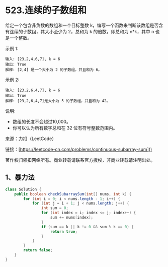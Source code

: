 # 523.连续的子数组和
给定一个包含非负数的数组和一个目标整数 k，编写一个函数来判断该数组是否含有连续的子数组，其大小至少为 2，总和为 k 的倍数，即总和为 n*k，其中 n 也是一个整数。

示例 1:

```
输入: [23,2,4,6,7], k = 6
输出: True
解释: [2,4] 是一个大小为 2 的子数组，并且和为 6。
```
示例 2:

```
输入: [23,2,6,4,7], k = 6
输出: True
解释: [23,2,6,4,7]是大小为 5 的子数组，并且和为 42。
```

说明:

- 数组的长度不会超过10,000。
- 你可以认为所有数字总和在 32 位有符号整数范围内。

来源：力扣（LeetCode）

链接：[https://leetcode-cn.com/problems/continuous-subarray-sum]()

著作权归领扣网络所有。商业转载请联系官方授权，非商业转载请注明出处。

## 1、暴力法

```java
class Solution {
    public boolean checkSubarraySum(int[] nums, int k) {
        for (int i = 0; i < nums.length - 1; i++) {
            for (int j = i + 1; j < nums.length; j++) {
                int sum = 0;
                for (int index = i; index <= j; index++) {
                    sum += nums[index];
                }
                if (sum == k || k != 0 && sum % k == 0) {
                    return true;
                }
            }
        }
        return false;
    }
}
```